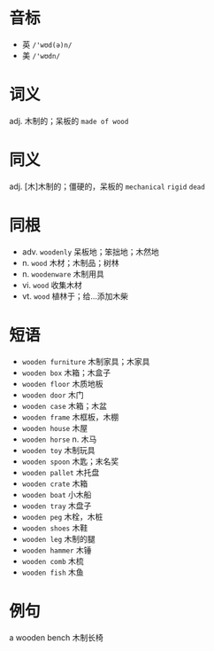 # 音标

- 英 `/'wʊd(ə)n/`
- 美 `/'wʊdn/`

# 词义

adj. 木制的；呆板的
`made of wood`

# 同义

adj. [木]木制的；僵硬的，呆板的
`mechanical` `rigid` `dead`

# 同根

- adv. `woodenly` 呆板地；笨拙地；木然地
- n. `wood` 木材；木制品；树林
- n. `woodenware` 木制用具
- vi. `wood` 收集木材
- vt. `wood` 植林于；给…添加木柴

# 短语

- `wooden furniture` 木制家具；木家具
- `wooden box` 木箱；木盒子
- `wooden floor` 木质地板
- `wooden door` 木门
- `wooden case` 木箱；木盆
- `wooden frame` 木框板，木棚
- `wooden house` 木屋
- `wooden horse` n. 木马
- `wooden toy` 木制玩具
- `wooden spoon` 木匙；末名奖
- `wooden pallet` 木托盘
- `wooden crate` 木箱
- `wooden boat` 小木船
- `wooden tray` 木盘子
- `wooden peg` 木栓，木桩
- `wooden shoes` 木鞋
- `wooden leg` 木制的腿
- `wooden hammer` 木锤
- `wooden comb` 木梳
- `wooden fish` 木鱼

# 例句

a wooden bench
木制长椅


